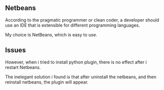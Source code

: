 Netbeans
--------------------

According to the pragmatic programmer or clean coder,
a developer should use an IDE that is extensible for different programming languages.

My choice is NetBeans, which is easy to use.

Issues
---------------------

However, when i tried to install python plugin, there is no effect after i restart Netbeans.

The inelegant solution i found is that after uninstall the netbeans,
and then reinstall netbeans,
the plugin will appear.
